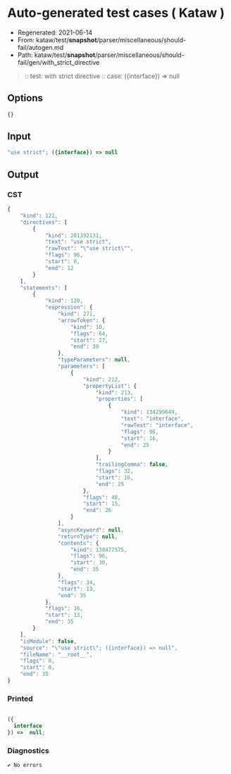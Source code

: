 # Auto-generated test cases ( Kataw )
- Regenerated: 2021-06-14
- From: kataw/test/__snapshot__/parser/miscellaneous/should-fail/autogen.md
- Path: kataw/test/__snapshot__/parser/miscellaneous/should-fail/gen/with_strict_directive
> :: test: with strict directive
> :: case: ({interface}) => null
## Options

`````js
{}
`````
## Input

`````js
"use strict"; ({interface}) => null
`````
## Output

### CST

```javascript
{
    "kind": 122,
    "directives": [
        {
            "kind": 201392131,
            "text": "use strict",
            "rawText": "\"use strict\"",
            "flags": 96,
            "start": 0,
            "end": 12
        }
    ],
    "statements": [
        {
            "kind": 120,
            "expression": {
                "kind": 271,
                "arrowToken": {
                    "kind": 10,
                    "flags": 64,
                    "start": 27,
                    "end": 30
                },
                "typeParameters": null,
                "parameters": [
                    {
                        "kind": 212,
                        "propertyList": {
                            "kind": 213,
                            "properties": [
                                {
                                    "kind": 134299649,
                                    "text": "interface",
                                    "rawText": "interface",
                                    "flags": 96,
                                    "start": 16,
                                    "end": 25
                                }
                            ],
                            "trailingComma": false,
                            "flags": 32,
                            "start": 16,
                            "end": 25
                        },
                        "flags": 48,
                        "start": 15,
                        "end": 26
                    }
                ],
                "asyncKeyword": null,
                "returnType": null,
                "contents": {
                    "kind": 138477575,
                    "flags": 96,
                    "start": 30,
                    "end": 35
                },
                "flags": 34,
                "start": 13,
                "end": 35
            },
            "flags": 16,
            "start": 13,
            "end": 35
        }
    ],
    "isModule": false,
    "source": "\"use strict\"; ({interface}) => null",
    "fileName": "__root__",
    "flags": 0,
    "start": 0,
    "end": 35
}
```

### Printed

```javascript

({
  interface
}) =>  null;
```

### Diagnostics

```javascript
✔ No errors
```


